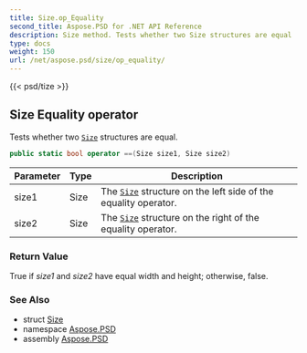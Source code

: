 ```yaml
---
title: Size.op_Equality
second_title: Aspose.PSD for .NET API Reference
description: Size method. Tests whether two Size structures are equal
type: docs
weight: 150
url: /net/aspose.psd/size/op_equality/
---
```

{{< psd/tize >}}
## Size Equality operator

Tests whether two [`Size`](../) structures are equal.

```csharp
public static bool operator ==(Size size1, Size size2)
```

| Parameter | Type | Description |
| --- | --- | --- |
| size1 | Size | The [`Size`](../) structure on the left side of the equality operator. |
| size2 | Size | The [`Size`](../) structure on the right of the equality operator. |

### Return Value

True if *size1* and *size2* have equal width and height; otherwise, false.

### See Also

* struct [Size](../)
* namespace [Aspose.PSD](../../../aspose.psd/)
* assembly [Aspose.PSD](../../../)


